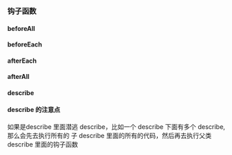 ### 钩子函数

#### beforeAll

#### beforeEach

#### afterEach

#### afterAll

#### describe 

#### describe 的注意点
如果是describe 里面潜逃 describe，比如一个 describe 下面有多个 describe, 那么会先去执行所有的 子 describe 里面的所有的代码，然后再去执行父类 describe 里面的钩子函数